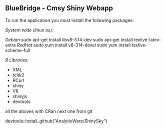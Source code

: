 ## BlueBridge - Cmsy Shiny Webapp

To run the application you must install the following packages:

*System wide (linux os):*

*Debian* 
  sudo apt-get install libv8-3.14-dev
  sudo apt-get install texlive-latex-extra
*RedHat* 
  sudo yum install v8-314-devel
  sudo yum install texlive-scheme-full

*R Libraries:*

- XML
- tcltk2
- RCurl
- shiny
- V8
- shinyjs
- devtools

all the aboves with CRan
next one from git

devtools::install_github("AnalytixWare/ShinySky")
